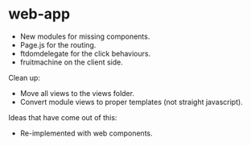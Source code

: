 # web-app

- New modules for missing components.
- Page.js for the routing.
- ftdomdelegate for the click behaviours.
- fruitmachine on the client side.

Clean up:

- Move all views to the views folder.
- Convert module views to proper templates (not straight javascript).

Ideas that have come out of this:
- Re-implemented with web components.
